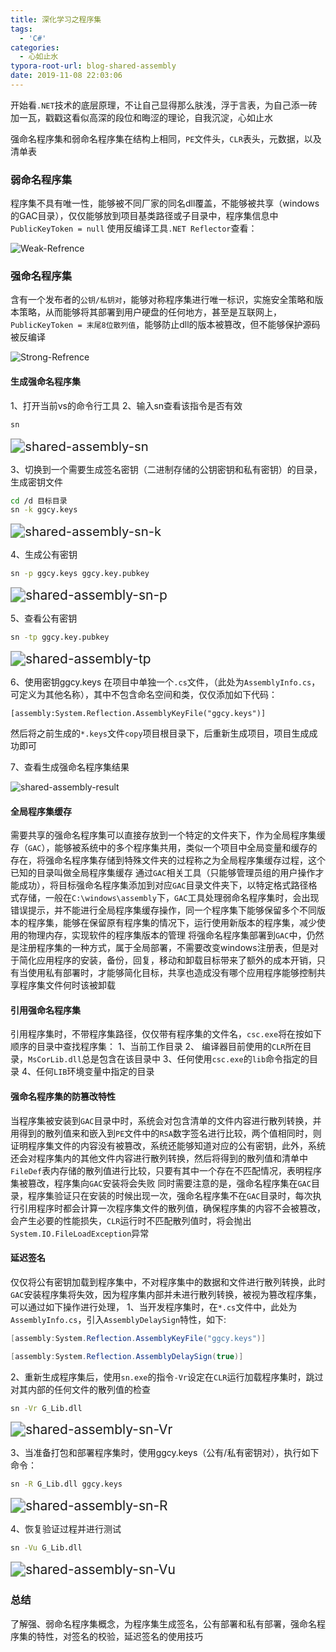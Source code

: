 ```yaml
---
title: 深化学习之程序集
tags:
  - 'C#'
categories:
  - 心如止水
typora-root-url: blog-shared-assembly
date: 2019-11-08 22:03:06
---
```



开始看`.NET`技术的底层原理，不让自己显得那么肤浅，浮于言表，为自己添一砖加一瓦，戳戳这看似高深的段位和晦涩的理论，自我沉淀，心如止水

<!--more-->

强命名程序集和弱命名程序集在结构上相同，`PE`文件头，`CLR`表头，元数据，以及清单表

### 弱命名程序集

程序集不具有唯一性，能够被不同厂家的同名dll覆盖，不能够被共享（windows的GAC目录），仅仅能够放到项目基类路径或子目录中，程序集信息中`PublicKeyToken = null`
使用反编译工具`.NET Reflector`查看：

  ![Weak-Refrence](Weak-Refrence.png)

### 强命名程序集

含有一个发布者的`公钥/私钥对`，能够对称程序集进行唯一标识，实施安全策略和版本策略，从而能够将其部署到用户硬盘的任何地方，甚至是互联网上，`PublicKeyToken = 末尾8位散列值`，能够防止dll的版本被篡改，但不能够保护源码被反编译

![Strong-Refrence](Strong-Refrence.png)   

#### 生成强命名程序集

1、打开当前vs的命令行工具
2、输入sn查看该指令是否有效

```bash
sn
```

<img src="shared-assembly-sn.png" alt="shared-assembly-sn" style="zoom:145%;" />

3、切换到一个需要生成签名密钥（二进制存储的公钥密钥和私有密钥）的目录，生成密钥文件

```bash
cd /d 目标目录
sn -k ggcy.keys
```

<img src="shared-assembly-sn-k.png" alt="shared-assembly-sn-k" style="zoom:145%;" />

4、生成公有密钥

```bash
sn -p ggcy.keys ggcy.key.pubkey
```

<img src="shared-assembly-sn-p.png" alt="shared-assembly-sn-p" style="zoom:150%;" />

5、查看公有密钥

```bash
sn -tp ggcy.key.pubkey
```

<img src="shared-assembly-tp.png" alt="shared-assembly-tp" style="zoom:150%;" />

6、使用密钥ggcy.keys
在项目中单独一个`.cs`文件，（此处为`AssemblyInfo.cs`，可定义为其他名称），其中不包含命名空间和类，仅仅添加如下代码：
```
[assembly:System.Reflection.AssemblyKeyFile("ggcy.keys")]
```
然后将之前生成的`*.keys`文件`copy`项目根目录下，后重新生成项目，项目生成成功即可

7、查看生成强命名程序集结果

![shared-assembly-result](shared-assembly-result.png)

#### 全局程序集缓存
需要共享的强命名程序集可以直接存放到一个特定的文件夹下，作为全局程序集缓存（`GAC`），能够被系统中的多个程序集共用，类似一个项目中全局变量和缓存的存在，将强命名程序集存储到特殊文件夹的过程称之为全局程序集缓存过程，这个已知的目录叫做全局程序集缓存
通过`GAC`相关工具（只能够管理员组的用户操作才能成功），将目标强命名程序集添加到对应`GAC`目录文件夹下，以特定格式路径格式存储，一般在`C:\windows\assembly`下，`GAC`工具处理弱命名程序集时，会出现错误提示，并不能进行全局程序集缓存操作，同一个程序集下能够保留多个不同版本的程序集，能够在保留原有程序集的情况下，运行使用新版本的程序集，减少使用的物理内存，实现软件的程序集版本的管理
将强命名程序集部署到`GAC`中，仍然是注册程序集的一种方式，属于全局部署，不需要改变windows注册表，但是对于简化应用程序的安装，备份，回复，移动和卸载目标带来了额外的成本开销，只有当使用私有部署时，才能够简化目标，共享也造成没有哪个应用程序能够控制共享程序集文件何时该被卸载

#### 引用强命名程序集
引用程序集时，不带程序集路径，仅仅带有程序集的文件名，`csc.exe`将在按如下顺序的目录中查找程序集：
1、当前工作目录
2、 编译器目前使用的`CLR`所在目录，`MsCorLib.dll`总是包含在该目录中
3、任何使用`csc.exe`的`lib`命令指定的目录
4、任何`LIB`环境变量中指定的目录

#### 强命名程序集的防篡改特性

当程序集被安装到`GAC`目录中时，系统会对包含清单的文件内容进行散列转换，并用得到的散列值来和嵌入到`PE`文件中的`RSA`数字签名进行比较，两个值相同时，则证明程序集文件的内容没有被篡改，系统还能够知道对应的公有密钥，此外，系统还会对程序集内的其他文件内容进行散列转换，然后将得到的散列值和清单中`FileDef`表内存储的散列值进行比较，只要有其中一个存在不匹配情况，表明程序集被篡改，程序集向`GAC`安装将会失败
同时需要注意的是，强命名程序集在`GAC`目录，程序集验证只在安装的时候出现一次，强命名程序集不在`GAC`目录时，每次执行引用程序时都会计算一次程序集文件的散列值，确保程序集的内容不会被篡改，会产生必要的性能损失，`CLR`运行时不匹配散列值时，将会抛出`System.IO.FileLoadException`异常

#### 延迟签名

仅仅将公有密钥加载到程序集中，不对程序集中的数据和文件进行散列转换，此时`GAC`安装程序集将失效，因为程序集内部并未进行散列转换，被视为篡改程序集，可以通过如下操作进行处理，
1、当开发程序集时，在`*.cs`文件中，此处为`AssemblyInfo.cs`，引入`AssemblyDelaySign`特性，如下:

```c#
[assembly:System.Reflection.AssemblyKeyFile("ggcy.keys")]

[assembly:System.Reflection.AssemblyDelaySign(true)]

```

2、重新生成程序集后，使用`sn.exe`的指令`-Vr`设定在`CLR`运行加载程序集时，跳过对其内部的任何文件的散列值的检查
```bash
sn -Vr G_Lib.dll
```

<img src="shared-assembly-sn-Vr.png" alt="shared-assembly-sn-Vr" style="zoom:150%;" />

3、当准备打包和部署程序集时，使用ggcy.keys（公有/私有密钥对），执行如下命令：

```bash
sn -R G_Lib.dll ggcy.keys
```

<img src="shared-assembly-sn-R.png" alt="shared-assembly-sn-R" style="zoom:150%;" />

4、恢复验证过程并进行测试

```bash
sn -Vu G_Lib.dll
```

<img src="shared-assembly-sn-Vu.png" alt="shared-assembly-sn-Vu" style="zoom:150%;" />

### 总结

了解强、弱命名程序集概念，为程序集生成签名，公有部署和私有部署，强命名程序集的特性，对签名的校验，延迟签名的使用技巧